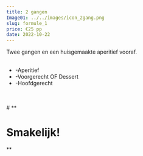 ```yaml
---
title: 2 gangen
Image01: ../../images/icon_2gang.png
slug: formule_1
price: €25 pp
date: 2022-10-22
---
```

Twee gangen en een huisgemaakte aperitief vooraf.\
<br/> 

* \-A﻿peritief
* \-Voorgerecht O﻿F Dessert
* \-H﻿oofdgerecht
<br/> 
<br/>
  # **<H1>S﻿makelijk!</H1>**
<br/>
